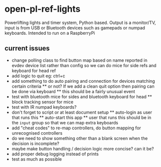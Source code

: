 # open-pl-ref-lights
Powerlifting lights and timer system, Python based.  Output is a monitor/TV, input is from USB or Bluetooth devices such as gamepads or numpad keyboards.  Intended to run on a RaspberryPi

## current issues
* change polling class to find button map based on name reported in evdev device list rather than config so we can do mice for side refs and keyboard for head ref
* add logic to quit eg: ctrl+c
* add something to do auto pairing and connection for devices matching certain criteria
** or not?  If we add a clean quit option then pairing can be done via keyboard
** this should be a fairly unusual event
* test with bluetooth mice for sides and bluetooth keyboard for head
** block tracking sensor for mice
* test with IR numpad keyboards?
* don't forget to script or at least document setup
** auto-login as user that runs this
** auto-start this app
** user that runs this should be in the `input` group so that we can map extra keyboards
* add "cheat codes" to re-map controllers, do button mapping for unrecognised controllers
* do we need to show something other than a blank screen when the decision is incomplete?
* maybe make button handling / decision logic more concise?  can it be?
* add proper debug logging instead of prints
* test as much as possible
